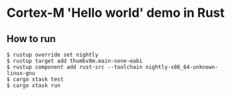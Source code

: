 # Cortex-M 'Hello world' demo in Rust

## How to run

```
$ rustup override set nightly
$ rustup target add thumbv8m.main-none-eabi
$ rustup component add rust-src --toolchain nightly-x86_64-unknown-linux-gnu
$ cargo xtask test
$ cargo xtask run
```
